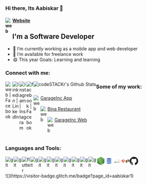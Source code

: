 ### Hi there, Its Aabiskar 👋
#### <img align="left" disabled="disabled" alt="web" width="22px" src="https://cdn.onlinewebfonts.com/svg/img_572649.png" />[Website]

## I'm a Software Developer

- 🔭 I’m currently working as a mobile app and web developer
- 👯 I’m available for freelance work
- 😄 This year Goals: Learning and learning

### Connect with me:
[<img align="left" alt="web | Facebook" width="22px" src="https://cdn.onlinewebfonts.com/svg/img_572649.png" />][Website]
[<img align="left" alt="linkedin | LinkedIn" width="22px" src="https://cdn.jsdelivr.net/npm/simple-icons@v3/icons/linkedin.svg" />][linkedin]
[<img align="left" alt="instagram | Instagram" width="22px" src="https://cdn.jsdelivr.net/npm/simple-icons@v3/icons/instagram.svg" />][instagram]
[<img align="left" alt="facebook | Facebook" width="22px" src="https://cdn.jsdelivr.net/npm/simple-icons@v3/icons/facebook.svg" />][facebook]




<!--
**aabiskar1/aabiskar1** is a ✨ _special_ ✨ repository because its `README.md` (this file) appears on your GitHub profile.

Here are some ideas to get you started:

- 🔭 I’m currently working on ...
- 🌱 I’m currently learning ...
- 👯 I’m looking to collaborate on ...
- 🤔 I’m looking for help with ...
- 💬 Ask me about ...
- 📫 How to reach me: ...
- 😄 Pronouns: ...
- ⚡ Fun fact: ...
-->
<img align="left" alt="codeSTACKr's Github Stats" src="https://github-readme-stats.codestackr.vercel.app/api?username=aabiskar1&show_icons=true&hide_border=true" />



### Some of my work:
<img align="left" alt="web" width="22px" src="https://cdn.worldvectorlogo.com/logos/google-play-store.svg" /> [GarageInc App] <br> <br>
<img align="left" alt="web" width="22px" src="https://cdn.onlinewebfonts.com/svg/img_572649.png" />[Bina Restaurant]  <br> <br>
<img align="left" alt="web" width="22px" src="https://cdn.onlinewebfonts.com/svg/img_572649.png" />[GarageInc Web]

<br />
<br />

### Languages and Tools:
<img align="left" alt="git" width="26px" src="https://cdn.worldvectorlogo.com/logos/android-logomark.svg" />
<img align="left" alt="git" width="26px" src="https://cdn.worldvectorlogo.com/logos/java-4.svg" />
<img align="left" alt="flutter" width="26px" src="https://www.kindpng.com/picc/m/355-3557482_flutter-logo-png-transparent-png.png" />
<img align="left" alt="git" width="26px" src="https://cdn.worldvectorlogo.com/logos/firebase-1.svg" />
<img align="left" alt="git" width="26px" src="https://cdn.worldvectorlogo.com/logos/wordpress-blue.svg" />
<img align="left" alt="git" width="26px" src="https://cdn.worldvectorlogo.com/logos/nodejs-1.svg" />
<img align="left" alt="git" width="26px" src="https://cdn.worldvectorlogo.com/logos/php-1.svg" />
<img align="left" alt="git" width="26px" src="https://cdn.worldvectorlogo.com/logos/javascript-4.svg" />
<img align="left" alt="git" width="26px" src="https://cdn.worldvectorlogo.com/logos/python-5.svg" />
<img align="left" alt="git" width="26px" src="https://cdn.worldvectorlogo.com/logos/angular-icon-1.svg" />
<img align="left" alt="git" width="26px" src="https://cdn.worldvectorlogo.com/logos/c--4.svg" />
<img align="left" alt="node.js" width="26px" src="https://raw.githubusercontent.com/github/explore/80688e429a7d4ef2fca1e82350fe8e3517d3494d/topics/nodejs/nodejs.png" />
<img align="left" alt="sql" width="26px" src="https://raw.githubusercontent.com/github/explore/80688e429a7d4ef2fca1e82350fe8e3517d3494d/topics/sql/sql.png" />
<img align="left" alt="mysql" width="26px" src="https://raw.githubusercontent.com/github/explore/80688e429a7d4ef2fca1e82350fe8e3517d3494d/topics/mysql/mysql.png" />
<img align="left" alt="git" width="26px" src="https://raw.githubusercontent.com/github/explore/80688e429a7d4ef2fca1e82350fe8e3517d3494d/topics/git/git.png" />
<img align="left" alt="github" width="26px" src="https://raw.githubusercontent.com/github/explore/78df643247d429f6cc873026c0622819ad797942/topics/github/github.png" />


<br />
<br />


[instagram]: https://www.instagram.com/aabiskar1/
[linkedin]: https://www.linkedin.com/in/aabiskar/
[facebook]: https://www.facebook.com/aabiskar1/
[Website]: https://aabiskar.com/
[Bina Restaurant]: https://www.binacurry.co.kr/
[GarageInc Web]: https://www.garageinc.com.np/
[GarageInc App]: https://play.google.com/store/apps/details?id=np.com.garageinc

<br />
![](https://visitor-badge.glitch.me/badge?page_id=aabiskar1)

